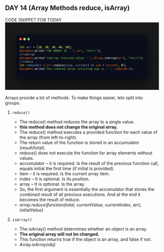 ## DAY 14 (Array Methods reduce, isArray)

CODE SNIPPET FOR TODAY
![code snippet](codesnippet.png)

Arrays provide a lot of methods. To make things easier, lets split into groups.

1. `reduce()`

   - The reduce() method reduces the array to a single value.
   - **this method does not change the original array.**
   - The reduce() method executes a provided function for each value of the array (from left-to-right).
   - The return value of the function is stored in an accumulator (result/total).
   - reduce() does not execute the function for array elements without values.
   - accumulator – it is required. Is the result of the previous function call, equals initial the first time (if initial is provided).
   - item – it is required. Is the current array item.
   - index – It is optional. Is its position.
   - array – It is optional. Is the array.
   - So, the first argument is essentially the accumulator that stores the combined result of all previous executions. And at the end it becomes the result of reduce.
   - _array.reduce(function(total, currentValue, currentIndex, arr), initialValue)_

2. `isArray()`

   - The isArray() method determines whether an object is an array.
   - **The original array will not be changed.**
   - This function returns true if the object is an array, and false if not.
   - _Array.isArray(obj)_
